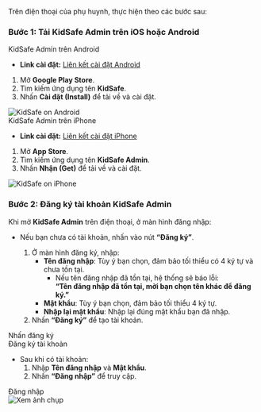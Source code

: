Trên điện thoại của phụ huynh, thực hiện theo các bước sau:

### Bước 1: Tải KidSafe Admin trên iOS hoặc Android

   <div class="guide-container guide-grid grid--2-cols">
    <div class="guide-card">
      <div class="guide-title guide-title--5">KidSafe Admin trên Android</div>
      <div class="guide-sub-title guide-sub-title--15">
          <ul>
            <li><strong>Link cài đặt:</strong> <a href="https://play.google.com/store/apps/details?id=com.kid_safe" target="_blank">Liên kết cài đặt Android</a></li>
          </ul>
          <ol>
            <li>Mở <strong>Google Play Store</strong>.</li>
            <li>Tìm kiếm ứng dụng tên <strong>KidSafe</strong>.</li>
            <li>Nhấn <strong>Cài đặt (Install)</strong> để tải về và cài đặt.</li>
          </ol>
      </div>
      <div class="guide-content guide-content--75">  
        <img src="../../img/ip34.png" alt="KidSafe on Android"/>
      </div>
    </div>
    <div class="guide-card">
      <div class="guide-title guide-title--5">KidSafe Admin trên iPhone</div>
      <div class="guide-sub-title guide-sub-title--15">
        <ul>
          <li><strong>Link cài đặt:</strong> <a href="https://apps.apple.com/app/kidsafe-admin/id1672564397" target="_blank">Liên kết cài đặt iPhone</a></li>
        </ul>
        <ol>
          <li>Mở <strong>App Store</strong>.</li>
          <li>Tìm kiếm ứng dụng tên <strong>KidSafe Admin</strong>.</li>
          <li>Nhấn <strong>Nhận (Get)</strong> để tải về và cài đặt.</li>
        </ol>
      </div>
      <div class="guide-content guide-content--75">  
        <img src="../../img/ip35.png" alt="KidSafe on iPhone"/>
      </div>
    </div>
  </div>

### Bước 2: Đăng ký tài khoản KidSafe Admin

Khi mở **KidSafe Admin** trên điện thoại, ở màn hình đăng nhập:

-   Nếu bạn chưa có tài khoản, nhấn vào nút **“Đăng ký”**.

    1. Ở màn hình đăng ký, nhập:
        - **Tên đăng nhập**: Tùy ý bạn chọn, đảm bảo tối thiểu có 4 ký tự và chưa tồn tại.
            - Nếu tên đăng nhập đã tồn tại, hệ thống sẽ báo lỗi:  
              **“Tên đăng nhập đã tồn tại, mời bạn chọn tên khác để đăng ký.”**
        - **Mật khẩu**: Tùy ý bạn chọn, đảm bảo tối thiểu 4 ký tự.
        - **Nhập lại mật khẩu**: Nhập lại đúng mật khẩu bạn đã nhập.
    2. Nhấn **“Đăng ký”** để tạo tài khoản.

  <div class="guide-container guide-grid grid--2-cols">
    <div class="guide-card">
      <div class="guide-title guide-title--5">Nhấn đăng ký</div>
      <div class="guide-content guide-content--95">  
        <img src="../../img/ip1.png" alt="">
      </div>
    </div>
    <div class="guide-card">
      <div class="guide-title guide-title--5">Đăng ký tài khoản</div>
      <div class="guide-content guide-content--95">  
        <img src="../../img/ip2.png" alt="">
      </div>
    </div>
  </div>

-   Sau khi có tài khoản:
    1. Nhập **Tên đăng nhập** và **Mật khẩu**.
    2. Nhấn **“Đăng nhập”** để truy cập.

<div class="guide-container guide-grid grid--2-cols">
  <div class="guide-card">
    <div class="guide-title guide-title--5">Đăng nhập</div>
    <div class="guide-content guide-content--95">
      <img src="../../img/ip3.png" alt="Xem ảnh chụp">
    </div>
  </div>
  <div></div>
</div>
